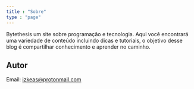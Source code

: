 ```yaml
---
title : "Sobre"
type : "page"
---
```

Bytethesis um site sobre programação e tecnologia. Aqui você encontrará uma variedade de conteúdo incluindo dicas e tutoriais, o objetivo desse blog é compartilhar conhecimento e aprender no caminho.

## Autor
Email: izkeas@protonmail.com